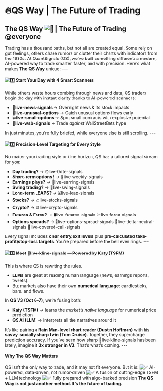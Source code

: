 # 🔥QS Way | The Future of Trading

## The QS Way ![🚀](https://discord.com/assets/2a419df364f6817c.svg) | The Future of Trading @everyone

Trading has a thousand paths, but not all are created equal. Some rely on gut feelings, others chase rumors or clutter their charts with indicators from the 1980s. At QuantSignals (QS), we’ve built something different: a modern, AI-powered way to trade smarter, faster, and with precision. Here’s what makes **The QS Way** unique: ---

#### ![1️⃣](https://discord.com/assets/83f7cb2c2f4230cd.svg) Start Your Day with 4 Smart Scanners

While others waste hours combing through news and data, QS traders begin the day with instant clarity thanks to AI-powered scanners:

* **⁠📰live-news-signals** → Overnight news & its stock impacts
* **⁠🤖live-unusual-options** → Catch unusual options flows early
* **⁠💥live-small-options** → Spot small contracts with explosive potential
* **⁠🎲live-wsb-signals** → Trade _against_ WallStreetBets hype

In just minutes, you’re fully briefed, while everyone else is still scrolling. ---

#### ![2️⃣](https://discord.com/assets/f36ae3caed2a0bae.svg) Precision-Level Targeting for Every Style

No matter your trading style or time horizon, QS has a tailored signal stream for you:

* **Day trading?** → ⁠⏰live-0dte-signals
* **Short-term options?** → ⁠📅live-weekly-signals
* **Earnings plays?** → ⁠💸live-earning-signals
* **Swing trading?** → ⁠🔄live-swing-signals
* **Long-term LEAPS?** → ⁠⌛live-leap-signals
* **Stocks?** → ⁠📈live-stocks-signals
* **Crypto?** → ⁠🪙live-crypto-signals
* **Futures & Forex?** → ⁠🛢live-futures-signals ⁠💹live-forex-signals
* **Options spreads?** → ⁠🧈live-options-spread-signals ⁠🧇live-delta-neutral-signals ⁠🦔live-covered-call-signals

Every signal includes **clear entry/exit levels** plus **pre-calculated take-profit/stop-loss targets**. You’re prepared before the bell even rings. ---

#### ![3️⃣](https://discord.com/assets/a20044fbde269579.svg) Meet ⁠🎰live-kline-signals — Powered by Katy (TSFM)

This is where QS is rewriting the rules.

* **LLMs** are great at reading human language (news, earnings reports, tweets).
* But markets also have their own **numerical language**: candlesticks, bars, and flows.

In **QS V3 (Oct 6–7)**, we’re fusing both:

* **Katy (TSFM)** → learns the _market’s native language_ for numerical price prediction
* **QS AI (LLM)** → interprets all the narratives around it

It’s like pairing a **Rain Man-level chart reader (Dustin Hoffman)** with his **savvy, socially sharp twin (Tom Cruise)**. Together, they supercharge prediction accuracy. If you’ve seen how sharp ⁠🎰live-kline-signals has been lately, imagine it **3x stronger in V3**. That’s what’s coming. ---

#### Why The QS Way Matters

QS isn’t the only way to trade, and it may not fit everyone. But it is: ![✅](https://discord.com/assets/43b7ead1fb91b731.svg) AI-powered, data-driven, not rumor-driven ![✅](https://discord.com/assets/43b7ead1fb91b731.svg) A fusion of cutting-edge TSFM + LLM technology ![✅](https://discord.com/assets/43b7ead1fb91b731.svg) Fully prepared with algo-backed precision **The QS Way is not just another method. It’s the future of trading.**

